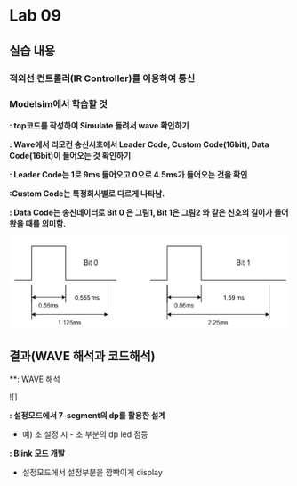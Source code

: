 # Lab 09
## 실습 내용
### ****적외선 컨트롤러(IR Controller)를 이용하여 통신****


### Modelsim에서 학습할 것

**:  top코드를 작성하여 Simulate 돌려서 wave 확인하기**

**: Wave에서 리모컨 송신시호에서 Leader Code, Custom Code(16bit), Data Code(16bit)이 들어오는 것 확인하기**

**: Leader Code는 1로 9ms 들어오고 0으로 4.5ms가 들어오는 것을 확인**

**:Custom Code는 특정회사별로 다르게 나타남.**

**: Data Code는 송신데이터로 Bit 0 은 그림1, Bit 1은 그림2 와 같은 신호의 길이가 들어왔을 때를 의미함.**

![](https://github.com/kse8974/LogicDesign/blob/master/09/figs/bit%20.jpg)


## 결과(WAVE 해석과 코드해석)

**: WAVE 해석

![]

**:  설정모드에서 7-segment의 dp를 활용한 설계**
* 예) 초 설정 시 - 초 부분의 dp led 점등

**:  Blink 모드 개발**
* 설정모드에서 설정부분을 깜빡이게 display



<!--stackedit_data:
eyJoaXN0b3J5IjpbODg2OTcwOTgwLC0yMjI2OTgzMDIsMTM4OT
c0MTcwN119
-->
